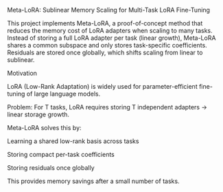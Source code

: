 Meta-LoRA: Sublinear Memory Scaling for Multi-Task LoRA Fine-Tuning

This project implements Meta-LoRA, a proof-of-concept method that reduces the memory cost of LoRA adapters when scaling to many tasks. Instead of storing a full LoRA adapter per task (linear growth), Meta-LoRA shares a common subspace and only stores task-specific coefficients. Residuals are stored once globally, which shifts scaling from linear to sublinear.

Motivation

LoRA (Low-Rank Adaptation) is widely used for parameter-efficient fine-tuning of large language models.

Problem: For T tasks, LoRA requires storing T independent adapters → linear storage growth.

Meta-LoRA solves this by:

Learning a shared low-rank basis across tasks

Storing compact per-task coefficients

Storing residuals once globally

This provides memory savings after a small number of tasks.
